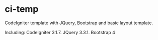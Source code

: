 # ci-temp

CodeIgniter template with JQuery, Bootstrap and basic layout template.

Including:
CodeIgniter 3.1.7.
JQuery 3.3.1.
Bootstrap 4
